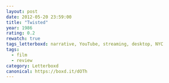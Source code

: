 ```yaml
---
layout: post 
date: 2012-05-20 23:59:00
title: "Twisted"
year: 1986
rating: 0.2
rewatch: true
tags_letterboxd: narrative, YouTube, streaming, desktop, NYC
tags:
  - film
  - review
category: Letterboxd
canonical: https://boxd.it/dOTh
---
```

